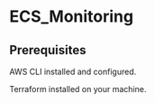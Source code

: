 # ECS_Monitoring

## Prerequisites
AWS CLI installed and configured.

Terraform installed on your machine.
